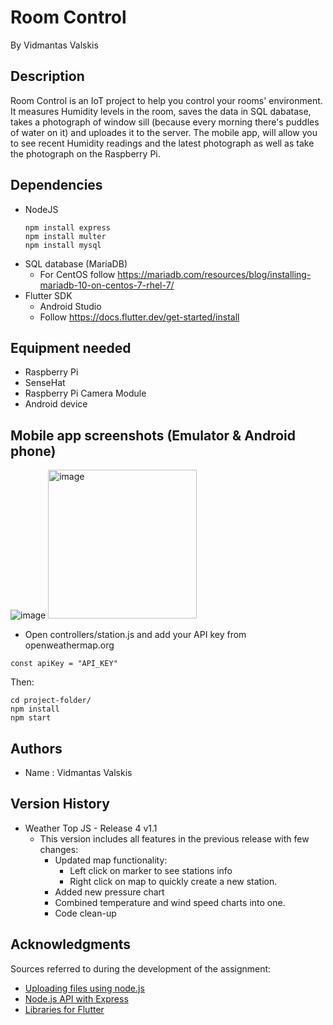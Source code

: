 # Room Control
By Vidmantas Valskis


## Description

Room Control is an IoT project to help you control your rooms' environment. It measures Humidity levels in the room, saves the data in SQL dabatase, takes a photograph of window sill (because every morning there's puddles of water on it) and uploades it to the server. The mobile app, will allow you to see recent Humidity readings and the latest photograph as well as take the photograph on the Raspberry Pi.


## Dependencies

* NodeJS
   ```
   npm install express
   npm install multer
   npm install mysql
   ```
* SQL database (MariaDB)
   * For CentOS follow https://mariadb.com/resources/blog/installing-mariadb-10-on-centos-7-rhel-7/
* Flutter SDK
   * Android Studio
    * Follow https://docs.flutter.dev/get-started/install


## Equipment needed

* Raspberry Pi
* SenseHat
* Raspberry Pi Camera Module
* Android device


## Mobile app screenshots (Emulator & Android phone)
![image](https://user-images.githubusercontent.com/29129335/208764457-0bf966ef-5d02-4c66-9ca3-81e1d52151fc.png)
<img width="238" alt="image" src="https://user-images.githubusercontent.com/29129335/208767175-723ff1c5-c323-402b-b4a0-924f763810b2.png">



* Open controllers/station.js and add your API key from openweathermap.org 
```
const apiKey = "API_KEY"
```
Then:
```
cd project-folder/
npm install
npm start
```


## Authors

* Name : Vidmantas Valskis


## Version History

* Weather Top JS - Release 4 v1.1
    * This version includes all features in the previous release with few changes:
        * Updated map functionality:
            * Left click on marker to see stations info
            * Right click on map to quickly create a new station.
        * Added new pressure chart
        * Combined temperature and wind speed charts into one.
        * Code clean-up


## Acknowledgments

Sources referred to during the development of the assignment:
* [Uploading files using node.js](https://github.com/expressjs/multer)
* [Node.js API with Express](https://www.bezkoder.com/node-js-rest-api-express-mysql/)
* [Libraries for Flutter](https://pub.dev/packages)



